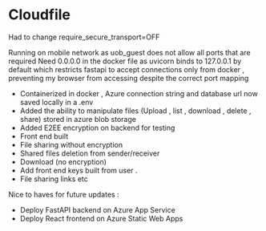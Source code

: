 # Cloudfile

Had to change require_secure_transport=OFF

Running on mobile network as uob_guest does not allow all ports that are required 
Need 0.0.0.0 in the docker file as uvicorn binds to 127.0.0.1 by default which restricts fastapi to accept connections only from docker , preventing my browser from accessing despite the correct port mapping

- Containerized in docker , Azure connection string and database url now saved locally in a .env
- Added the ability to manipulate files (Upload , list , download , delete , share) stored in azure blob storage
- Added E2EE encryption on backend for testing
- Front end built
- File sharing without encryption
- Shared files deletion from sender/receiver 
- Download (no encryption)
- Add front end keys built from user .
- File sharing links etc

Nice to haves for future updates :
- Deploy FastAPI backend on Azure App Service
- Deploy React frontend on Azure Static Web Apps


